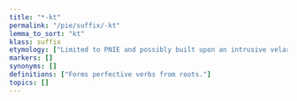 ```yaml
---
title: "*-kt"
permalink: "/pie/suffix/-kt"
lemma_to_sort: "kt"
klass: suffix
etymology: ["Limited to PNIE and possibly built upon an intrusive velar or a velar extension."]
markers: []
synonyms: []
definitions: ["Forms perfective verbs from roots."]
topics: []
---
```

